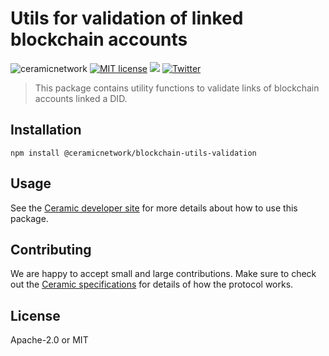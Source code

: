 # Utils for validation of linked blockchain accounts
![ceramicnetwork](https://circleci.com/gh/ceramicnetwork/js-ceramic.svg?style=shield)
[![MIT license](https://img.shields.io/badge/License-MIT-blue.svg)](https://lbesson.mit-license.org/)
[![](https://img.shields.io/badge/Chat%20on-Discord-orange.svg?style=flat)](https://discord.gg/6VRZpGP)
[![Twitter](https://img.shields.io/twitter/follow/ceramicnetwork?label=Follow&style=social)](https://twitter.com/ceramicnetwork)

> This package contains utility functions to validate links of blockchain accounts linked a DID.

## Installation
```shell
npm install @ceramicnetwork/blockchain-utils-validation
```

## Usage

See the [Ceramic developer site](https://developers.ceramic.network/) for more details about how to use this package.

## Contributing
We are happy to accept small and large contributions. Make sure to check out the [Ceramic specifications](https://github.com/ceramicnetwork/ceramic/blob/main/SPECIFICATION.md) for details of how the protocol works.

## License

Apache-2.0 or MIT

